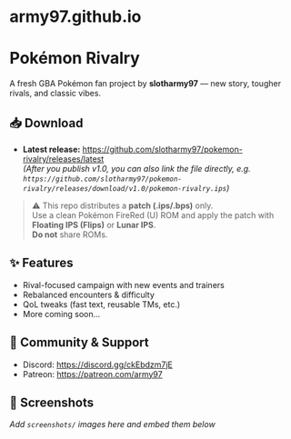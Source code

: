 # army97.github.io
# Pokémon Rivalry

A fresh GBA Pokémon fan project by **slotharmy97** — new story, tougher rivals, and classic vibes.

## 📥 Download
- **Latest release:** https://github.com/slotharmy97/pokemon-rivalry/releases/latest  
  *(After you publish v1.0, you can also link the file directly, e.g.
  `https://github.com/slotharmy97/pokemon-rivalry/releases/download/v1.0/pokemon-rivalry.ips`)*

> ⚠️ This repo distributes a **patch (.ips/.bps)** only.  
> Use a clean Pokémon FireRed (U) ROM and apply the patch with **Floating IPS (Flips)** or **Lunar IPS**.  
> **Do not** share ROMs.

## ✨ Features
- Rival-focused campaign with new events and trainers
- Rebalanced encounters & difficulty
- QoL tweaks (fast text, reusable TMs, etc.)
- More coming soon…

## 💬 Community & Support
- Discord: https://discord.gg/ckEbdzm7jE  
- Patreon:  https://patreon.com/army97

## 📸 Screenshots
_Add `screenshots/` images here and embed them below_
